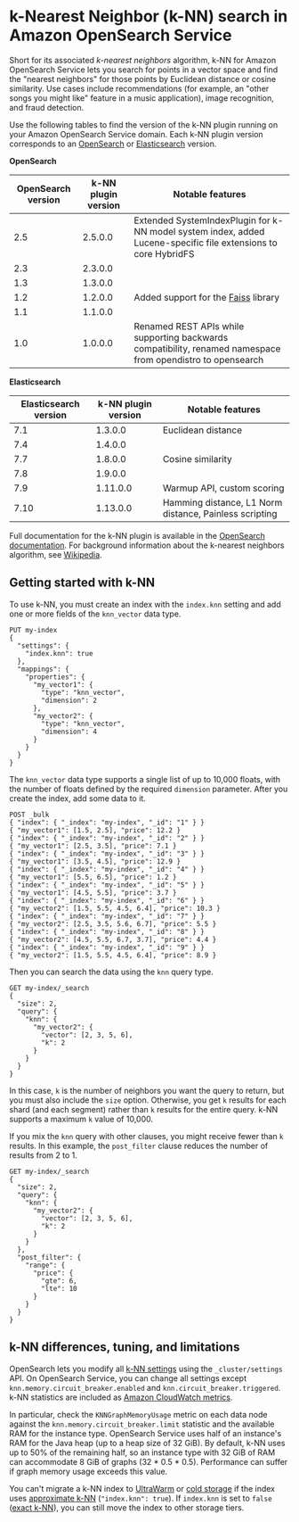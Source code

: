 # k\-Nearest Neighbor \(k\-NN\) search in Amazon OpenSearch Service<a name="knn"></a>

Short for its associated *k\-nearest neighbors* algorithm, k\-NN for Amazon OpenSearch Service lets you search for points in a vector space and find the "nearest neighbors" for those points by Euclidean distance or cosine similarity\. Use cases include recommendations \(for example, an "other songs you might like" feature in a music application\), image recognition, and fraud detection\.

Use the following tables to find the version of the k\-NN plugin running on your Amazon OpenSearch Service domain\. Each k\-NN plugin version corresponds to an [OpenSearch](https://opensearch.org/docs/version-history/) or [Elasticsearch](https://opendistro.github.io/for-elasticsearch-docs/version-history/) version\.


**OpenSearch**  

| OpenSearch version | k\-NN plugin version | Notable features | 
| --- | --- | --- | 
| 2\.5 | 2\.5\.0\.0 | Extended SystemIndexPlugin for k\-NN model system index, added Lucene\-specific file extensions to core HybridFS | 
| 2\.3 | 2\.3\.0\.0 |  | 
| 1\.3 | 1\.3\.0\.0 |  | 
| 1\.2 | 1\.2\.0\.0 | Added support for the [Faiss](https://github.com/facebookresearch/faiss) library | 
| 1\.1 | 1\.1\.0\.0 |  | 
| 1\.0 |  1\.0\.0\.0  | Renamed REST APIs while supporting backwards compatibility, renamed namespace from opendistro to opensearch | 


**Elasticsearch**  

| Elasticsearch version | k\-NN plugin version | Notable features | 
| --- | --- | --- | 
| 7\.1 |  1\.3\.0\.0  | Euclidean distance | 
| 7\.4 |  1\.4\.0\.0  |  | 
| 7\.7 |  1\.8\.0\.0  | Cosine similarity | 
| 7\.8 |  1\.9\.0\.0  |  | 
| 7\.9 |  1\.11\.0\.0  | Warmup API, custom scoring | 
|  7\.10  |  1\.13\.0\.0  |  Hamming distance, L1 Norm distance, Painless scripting  | 

Full documentation for the k\-NN plugin is available in the [OpenSearch documentation](https://opensearch.org/docs/search-plugins/knn/)\. For background information about the k\-nearest neighbors algorithm, see [Wikipedia](https://en.wikipedia.org/wiki/K-nearest_neighbors_algorithm)\.

## Getting started with k\-NN<a name="knn-gs"></a>

To use k\-NN, you must create an index with the `index.knn` setting and add one or more fields of the `knn_vector` data type\.

```
PUT my-index
{
  "settings": {
    "index.knn": true
  },
  "mappings": {
    "properties": {
      "my_vector1": {
        "type": "knn_vector",
        "dimension": 2
      },
      "my_vector2": {
        "type": "knn_vector",
        "dimension": 4
      }
    }
  }
}
```

The `knn_vector` data type supports a single list of up to 10,000 floats, with the number of floats defined by the required `dimension` parameter\. After you create the index, add some data to it\.

```
POST _bulk
{ "index": { "_index": "my-index", "_id": "1" } }
{ "my_vector1": [1.5, 2.5], "price": 12.2 }
{ "index": { "_index": "my-index", "_id": "2" } }
{ "my_vector1": [2.5, 3.5], "price": 7.1 }
{ "index": { "_index": "my-index", "_id": "3" } }
{ "my_vector1": [3.5, 4.5], "price": 12.9 }
{ "index": { "_index": "my-index", "_id": "4" } }
{ "my_vector1": [5.5, 6.5], "price": 1.2 }
{ "index": { "_index": "my-index", "_id": "5" } }
{ "my_vector1": [4.5, 5.5], "price": 3.7 }
{ "index": { "_index": "my-index", "_id": "6" } }
{ "my_vector2": [1.5, 5.5, 4.5, 6.4], "price": 10.3 }
{ "index": { "_index": "my-index", "_id": "7" } }
{ "my_vector2": [2.5, 3.5, 5.6, 6.7], "price": 5.5 }
{ "index": { "_index": "my-index", "_id": "8" } }
{ "my_vector2": [4.5, 5.5, 6.7, 3.7], "price": 4.4 }
{ "index": { "_index": "my-index", "_id": "9" } }
{ "my_vector2": [1.5, 5.5, 4.5, 6.4], "price": 8.9 }
```

Then you can search the data using the `knn` query type\.

```
GET my-index/_search
{
  "size": 2,
  "query": {
    "knn": {
      "my_vector2": {
        "vector": [2, 3, 5, 6],
        "k": 2
      }
    }
  }
}
```

In this case, `k` is the number of neighbors you want the query to return, but you must also include the `size` option\. Otherwise, you get `k` results for each shard \(and each segment\) rather than `k` results for the entire query\. k\-NN supports a maximum `k` value of 10,000\.

If you mix the `knn` query with other clauses, you might receive fewer than `k` results\. In this example, the `post_filter` clause reduces the number of results from 2 to 1\.

```
GET my-index/_search
{
  "size": 2,
  "query": {
    "knn": {
      "my_vector2": {
        "vector": [2, 3, 5, 6],
        "k": 2
      }
    }
  },
  "post_filter": {
    "range": {
      "price": {
        "gte": 6,
        "lte": 10
      }
    }
  }
}
```

## k\-NN differences, tuning, and limitations<a name="knn-settings"></a>

OpenSearch lets you modify all [k\-NN settings](https://opensearch.org/docs/search-plugins/knn/settings/) using the `_cluster/settings` API\. On OpenSearch Service, you can change all settings except `knn.memory.circuit_breaker.enabled` and `knn.circuit_breaker.triggered`\. k\-NN statistics are included as [Amazon CloudWatch metrics](managedomains-cloudwatchmetrics.md)\.

In particular, check the `KNNGraphMemoryUsage` metric on each data node against the `knn.memory.circuit_breaker.limit` statistic and the available RAM for the instance type\. OpenSearch Service uses half of an instance's RAM for the Java heap \(up to a heap size of 32 GiB\)\. By default, k\-NN uses up to 50% of the remaining half, so an instance type with 32 GiB of RAM can accommodate 8 GiB of graphs \(32 \* 0\.5 \* 0\.5\)\. Performance can suffer if graph memory usage exceeds this value\.

You can't migrate a k\-NN index to [UltraWarm](ultrawarm.md) or [cold storage](cold-storage.md) if the index uses [approximate k\-NN](https://opensearch.org/docs/latest/search-plugins/knn/approximate-knn/) \(`"index.knn": true`\)\. If `index.knn` is set to `false` \([exact k\-NN](https://opensearch.org/docs/latest/search-plugins/knn/knn-score-script/)\), you can still move the index to other storage tiers\.